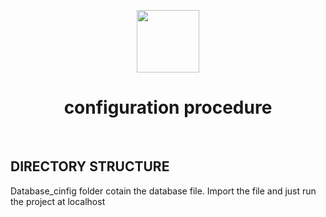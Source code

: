 <p align="center">
    <a href="https://github.com/yiisoft" target="_blank">
        <img src="https://avatars0.githubusercontent.com/u/993323" height="100px">
    </a>
    <h1 align="center">configuration procedure</h1>
    <br>
</p>



DIRECTORY STRUCTURE
-------------------
Database_cinfig folder cotain the database file. Import the file and just run the project at localhost
